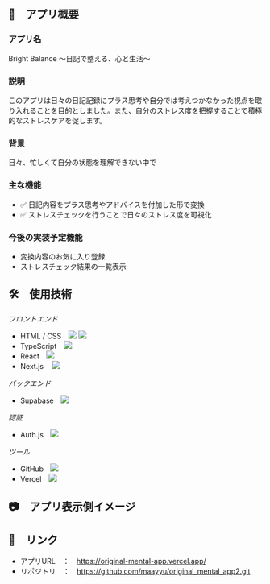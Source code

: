 ## 📌　アプリ概要
### アプリ名  
Bright Balance ～日記で整える、心と生活～
### 説明  
このアプリは日々の日記記録にプラス思考や自分では考えつかなかった視点を取り入れることを目的としました。また、自分のストレス度を把握することで積極的なストレスケアを促します。
### 背景
日々、忙しくて自分の状態を理解できない中で
### 主な機能  
- ✅ 日記内容をプラス思考やアドバイスを付加した形で変換
- ✅ ストレスチェックを行うことで日々のストレス度を可視化
### 今後の実装予定機能
- 変換内容のお気に入り登録
- ストレスチェック結果の一覧表示

## 🛠　使用技術
*フロントエンド*
- HTML / CSS　<img src="https://img.shields.io/badge/-HTML-FF5733.svg?logo=html5&logoColor=FFFFFF&style=for-the-badge"> <img src="https://img.shields.io/badge/-CSS-2965f1.svg?logo=css3&logoColor=white&style=for-the-badge">
- TypeScript　<img src="https://img.shields.io/badge/-TypeScript-007ACC.svg?logo=typescript&logoColor=white&style=for-the-badge">
- React　<img src="https://img.shields.io/badge/-React-61DAFB.svg?logo=react&logoColor=black&style=for-the-badge">
- Next.js　 <img src="https://img.shields.io/badge/-Next.js-000000.svg?logo=nextdotjs&style=for-the-badge">

*バックエンド*
- Supabase　<img src="https://img.shields.io/badge/-Supabase-3ECF8E.svg?logo=supabase&logoColor=white&style=for-the-badge">

*認証*
-  Auth.js　<img src="https://img.shields.io/badge/-Auth.js-3ECF8E.svg?logo=auth0&logoColor=FFFFFF&style=for-the-badge">

*ツール*
- GitHub　<img src="https://img.shields.io/badge/-GitHub-181717.svg?logo=github&logoColor=FFFFFF&style=for-the-badge">
- Vercel　<img src="https://img.shields.io/badge/-Vercel-000000.svg?logo=vercel&style=for-the-badge">

## 📷　アプリ表示側イメージ

## 🔗　リンク
- アプリURL　：　https://original-mental-app.vercel.app/
- リポジトリ　：　https://github.com/maayyu/original_mental_app2.git
